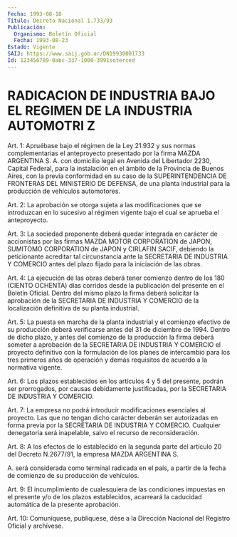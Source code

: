 ```yaml
---
Fecha: 1993-08-18
Título: Decreto Nacional 1.733/93
Publicación:
  Organismo: Boletín Oficial
  Fecha: 1993-08-23
Estado: Vigente
SAIJ: https://www.saij.gob.ar/DN19930001733
Id: 123456789-0abc-337-1000-3991soterced
---
```

# RADICACION DE INDUSTRIA BAJO EL REGIMEN DE LA INDUSTRIA AUTOMOTRI Z

<a id="1"></a>
Art. 1: Apruébase bajo el régimen de la Ley 21.932 y sus normas complementarias  el  anteproyecto  presentado  por  la  firma MAZDA ARGENTINA  S.  A.  con  domicilio  legal  en Avenida del Libertador 2230,  Capital Federal, para la instalación  en  el  ámbito  de  la Provincia  de Buenos Aires, con la previa conformidad en su caso de la SUPERINTENDENCIA  DE FRONTERAS DEL MINISTERIO DE DEFENSA, de una planta industrial para  la  producción  de  vehículos  automotores.

<a id="2"></a>
Art. 2: La aprobación se otorga sujeta a las modificaciones que se introduzcan  en  lo  sucesivo al régimen vigente bajo el cual se aprueba el anteproyecto.

<a id="3"></a>
Art.  3:  La  sociedad  proponente  deberá quedar integrada en carácter de accionistas por las firmas MAZDA  MOTOR  CORPORATION de JAPON, SUMITOMO CORPORATION de JAPON y CIRLAFIN SACIF,  debiendo la peticionante  acreditar  tal  circunstancia  ante la SECRETARIA  DE INDUSTRIA Y COMERCIO antes del plazo fijado para  la  iniciación de las obras.

<a id="4"></a>
Art. 4: La ejecución de las obras deberá tener comienzo dentro de los  180 (CIENTO OCHENTA) días corridos desde la publicación del presente  en  el  Boletín  Oficial. Dentro del mismo plazo la firma deberá solicitar la aprobación  de  la  SECRETARIA  DE  INDUSTRIA Y COMERCIO  de  la  localización  definitiva de su planta industrial.

<a id="5"></a>
Art.  5:  La  puesta  en  marcha  de la planta industrial y el comienzo efectivo de su producción deberá  verificarse antes del 31 de diciembre de 1994. Dentro de dicho plazo,  y  antes del comienzo de  la  producción  la  firma  deberá  someter a aprobación  de  la SECRETARIA DE INDUSTRIA Y COMERCIO el proyecto  definitivo  con  la formulación  de  los  planes  de intercambio para los tres primeros años de operación y demás requisitos  de  acuerdo  a  la  normativa vigente.

<a id="6"></a>
Art.  6:  Los  plazos  establecidos en los artículos 4 y 5 del presente,  podrán  ser  prorrogados,    por    causas   debidamente justificadas,    por    la  SECRETARIA  DE  INDUSTRIA  Y  COMERCIO.

<a id="7"></a>
Art.  7:  La  empresa  no  podrá  introducir  modificaciones esenciales  al  proyecto.  Las que no tengan dicho carácter deberán ser autorizadas en forma previa  por  la  SECRETARIA DE INDUSTRIA Y COMERCIO. Cualquier denegatoria será inapelable,  salvo  el recurso de reconsideración.

<a id="8"></a>
Art. 8: A los efectos de lo establecido en la segunda parte del artículo  20  del  Decreto N.2677/91, la empresa MAZDA ARGENTINA S.

A. será considerada  como terminal radicada en el país, a partir de la fecha de comienzo de su producción de vehículos.

<a id="9"></a>
Art.  9:  El incumplimiento de cualesquiera de las condiciones impuestas en el  presente y/o de los plazos establecidos, acarreará la caducidad automática de la presente aprobación.

<a id="10"></a>
Art. 10: Comuníquese, publíquese, dése a la Dirección Nacional del Registro Oficial y archívese.